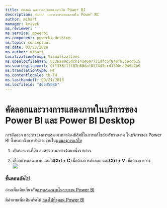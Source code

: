 ```yaml
---
title: คัดลอก และวางการแสดงภาพใน Power BI
description: คัดลอก และวางการแสดงภาพใน Power BI
author: mihart
manager: kvivek
ms.reviewer: ''
ms.service: powerbi
ms.component: powerbi-desktop
ms.topic: conceptual
ms.date: 03/23/2018
ms.author: mihart
LocalizationGroup: Visualizations
ms.openlocfilehash: 0336a89c5dcb1414607721dfc5f84ef835acd615
ms.sourcegitcommit: 0ff358f1ff87e88daf837443ecd1398ca949d2b6
ms.translationtype: HT
ms.contentlocale: th-TH
ms.lasthandoff: 09/21/2018
ms.locfileid: "46545086"
---
```

# <a name="copy-and-paste-a-visualization-in-power-bi-service-and-power-bi-desktop"></a>คัดลอกและวางการแสดงภาพในบริการของ Power BI และ Power BI Desktop
การคัดลอก และการวางการแสดงภาพจะต้องมีสิทธิ์ในการแก้ไขสำหรับรายงาน ในบริการของ Power BI ซึ่งหมายถึงการเปิดรายงานใน[มุมมองการแก้ไข](../consumer/end-user-reading-view.md)

1. เปิดรายงานที่มีการแสดงภาพอย่างน้อยหนึ่งรายการ  

2. เลือกการแสดงภาพ และใช้**Ctrl + C** เมื่อต้องการคัดลอก และ**Ctrl + V** เมื่อต้องการวาง  
   ![](media/power-bi-visualization-copy-paste/copypasteviznew.gif)

### <a name="next-steps"></a>ขั้นตอนถัดไป
อ่านเพิ่มเติมเกี่ยวกับ[การแสดงภาพในรายงาน Power BI](power-bi-report-visualizations.md)

มีคำถามเพิ่มเติมหรือไม่ [ลองไปที่ชุมชน Power BI](http://community.powerbi.com/)


